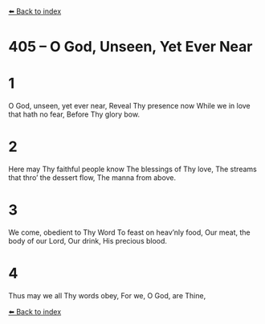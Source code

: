 [⬅️ Back to index](../README.md)

# 405 – O God, Unseen, Yet Ever Near


# 1
O God, unseen, yet ever near,
Reveal Thy presence now
While we in love that hath no fear,
Before Thy glory bow.

# 2
Here may Thy faithful people know
The blessings of Thy love,
The streams that thro’ the dessert flow,
The manna from above.

# 3
We come, obedient to Thy Word
To feast on heav’nly food,
Our meat, the body of our Lord,
Our drink, His precious blood.

# 4
Thus may we all Thy words obey,
For we, O God, are Thine,

[⬅️ Back to index](../README.md)
